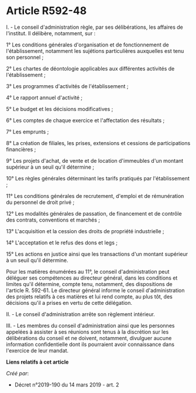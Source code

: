 # Article R592-48

I. - Le conseil d'administration règle, par ses délibérations, les affaires de l'institut. Il délibère, notamment, sur :

1° Les conditions générales d'organisation et de fonctionnement de l'établissement, notamment les sujétions particulières
auxquelles est tenu son personnel ;

2° Les chartes de déontologie applicables aux différentes activités de l'établissement ;

3° Les programmes d'activités de l'établissement ;

4° Le rapport annuel d'activité ;

5° Le budget et les décisions modificatives ;

6° Les comptes de chaque exercice et l'affectation des résultats ;

7° Les emprunts ;

8° La création de filiales, les prises, extensions et cessions de participations financières ;

9° Les projets d'achat, de vente et de location d'immeubles d'un montant supérieur à un seuil qu'il détermine ;

10° Les règles générales déterminant les tarifs pratiqués par l'établissement ;

11° Les conditions générales de recrutement, d'emploi et de rémunération du personnel de droit privé ;

12° Les modalités générales de passation, de financement et de contrôle des contrats, conventions et marchés ;

13° L'acquisition et la cession des droits de propriété industrielle ;

14° L'acceptation et le refus des dons et legs ;

15° Les actions en justice ainsi que les transactions d'un montant supérieur à un seuil qu'il détermine.

Pour les matières énumérées au 11°, le conseil d'administration peut déléguer ses compétences au directeur général, dans les
conditions et limites qu'il détermine, compte tenu, notamment, des dispositions de l'article R. 592-61. Le directeur général
informe le conseil d'administration des projets relatifs à ces matières et lui rend compte, au plus tôt, des décisions qu'il
a prises en vertu de cette délégation.

II. - Le conseil d'administration arrête son règlement intérieur.

III. - Les membres du conseil d'administration ainsi que les personnes appelées à assister à ses réunions sont tenus à la
discrétion sur les délibérations du conseil et ne doivent, notamment, divulguer aucune information confidentielle dont ils
pourraient avoir connaissance dans l'exercice de leur mandat.

**Liens relatifs à cet article**

_Créé par_:

  - Décret n°2019-190 du 14 mars 2019 - art. 2
